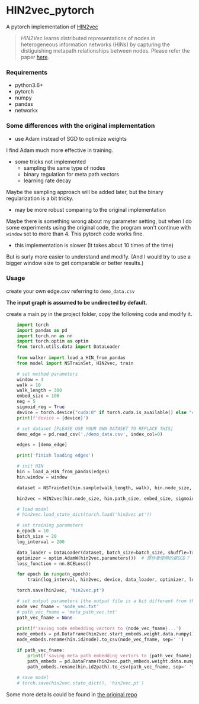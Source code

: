 # HIN2vec_pytorch
A pytorch implementation of [HIN2vec](https://github.com/csiesheep/hin2vec)


>*HIN2Vec* learns distributed representations of nodes in heterogeneous information networks (HINs) by capturing the distiguishing metapath relationships between nodes. 
Please refer the paper [here](https://dl.acm.org/citation.cfm?doid=3132847.3132953).

### Requirements
- python3.6+ 
- pytorch
- numpy
- pandas
- networkx

### Some differences with the original implementation

- use Adam instead of SGD to optimize weights

I find Adam much more effective in training.

- some tricks not implemented
  - sampling the same type of nodes
  - binary regulation for meta path vectors
  - learning rate decay

Maybe the sampling approach will be added later, but the binary regularization is a bit tricky.

- may be more robust comparing to the original implementation

Maybe there is something wrong about my parameter setting, but when I do some experiments using the original code,
the program won't continue with `window` set to more than 4. This pytorch code works fine.

- this implementation is slower (It takes about 10 times of the time)

But is surly more easier to understand and modify. (And I would try to use a bigger window size to get comparable or 
better results.)

### Usage
create your own edge.csv referring to `demo_data.csv`

**The input graph is assumed to be undirected by default.**

create a main.py in the project folder, copy the following code and modify it.

```python
    import torch
    import pandas as pd
    import torch.nn as nn
    import torch.optim as optim
    from torch.utils.data import DataLoader
    
    from walker import load_a_HIN_from_pandas
    from model import NSTrainSet, HIN2vec, train

    # set method parameters
    window = 4
    walk = 10
    walk_length = 300
    embed_size = 100
    neg = 5
    sigmoid_reg = True 
    device = torch.device("cuda:0" if torch.cuda.is_available() else "cpu")
    print(f'device = {device}')

    # set dataset [PLEASE USE YOUR OWN DATASET TO REPLACE THIS]
    demo_edge = pd.read_csv('./demo_data.csv', index_col=0)

    edges = [demo_edge]

    print('finish loading edges')

    # init HIN
    hin = load_a_HIN_from_pandas(edges)
    hin.window = window

    dataset = NSTrainSet(hin.sample(walk_length, walk), hin.node_size, neg=neg)

    hin2vec = HIN2vec(hin.node_size, hin.path_size, embed_size, sigmoid_reg)

    # load model
    # hin2vec.load_state_dict(torch.load('hin2vec.pt'))

    # set training parameters
    n_epoch = 10
    batch_size = 20
    log_interval = 200

    data_loader = DataLoader(dataset, batch_size=batch_size, shuffle=True)
    optimizer = optim.AdamW(hin2vec.parameters())  # 原作者使用的是SGD？ 这里使用AdamW
    loss_function = nn.BCELoss()

    for epoch in range(n_epoch):
        train(log_interval, hin2vec, device, data_loader, optimizer, loss_function, epoch)

    torch.save(hin2vec, 'hin2vec.pt')

    # set output parameters [the output file is a bit different from the original code.]
    node_vec_fname = 'node_vec.txt'
    # path_vec_fname = 'meta_path_vec.txt'
    path_vec_fname = None
    
    print(f'saving node embedding vectors to {node_vec_fname}...')
    node_embeds = pd.DataFrame(hin2vec.start_embeds.weight.data.numpy())
    node_embeds.rename(hin.id2node).to_csv(node_vec_fname, sep=' ')

    if path_vec_fname:
        print(f'saving meta path embedding vectors to {path_vec_fname}...')
        path_embeds = pd.DataFrame(hin2vec.path_embeds.weight.data.numpy())
        path_embeds.rename(hin.id2path).to_csv(path_vec_fname, sep=' ')
       
    # save model
    # torch.save(hin2vec.state_dict(), 'hin2vec.pt')
```

Some more details could be found in [the original repo](https://github.com/csiesheep/hin2vec)
